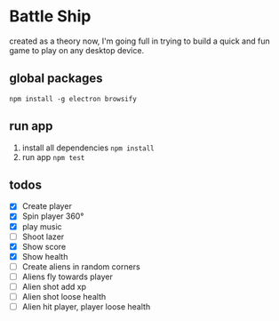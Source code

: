 # Battle Ship
created as a theory now, I'm going full in trying to build a quick and fun game to play on any desktop device.
## global packages
`npm install -g electron browsify`

## run app
1. install all dependencies
`npm install`
2. run app
`npm test`

## todos
- [x] Create player
- [x] Spin player 360°
- [x] play music 
- [ ] Shoot lazer
- [x] Show score 
- [x] Show health
- [ ] Create aliens in random corners
- [ ] Aliens fly towards player
- [ ] Alien shot add xp
- [ ] Alien shot loose health
- [ ] Alien hit player, player loose health
